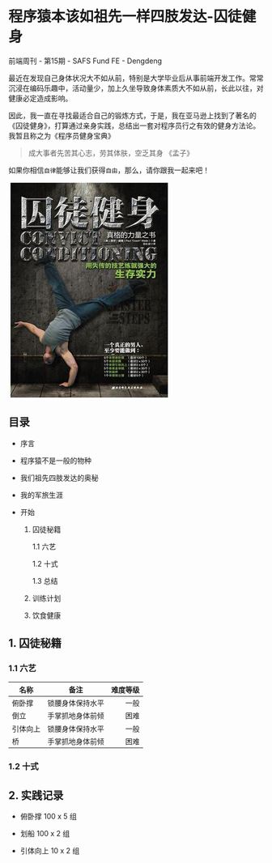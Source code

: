 # 程序猿本该如祖先一样四肢发达-囚徒健身

前端周刊 - 第15期 - SAFS Fund FE - Dengdeng

最近在发现自己身体状况大不如从前，特别是大学毕业后从事前端开发工作。常常沉浸在编码乐趣中，活动量少，加上久坐导致身体素质大不如从前，长此以往，对健康必定造成影响。

因此，我一直在寻找最适合自己的锻炼方式，于是，我在亚马逊上找到了著名的《囚徒健身》，打算通过亲身实践，总结出一套对程序员行之有效的健身方法论。我暂且称之为《程序员健身宝典》

> 成大事者先苦其心志，劳其体肤，空乏其身 《孟子》

如果你相信`自律`能够让我们获得`自由`，那么，请你跟我一起来吧！

![囚徒健身封面](./img/qtjs.jpg)

## 目录

- 序言

- 程序猿不是一般的物种

- 我们祖先四肢发达的奥秘

- 我的军旅生涯

- 开始

    1. 囚徒秘籍

        1.1 六艺

        1.2 十式

        1.3 总结

    2. 训练计划
    3. 饮食健康

## 1. 囚徒秘籍

### 1.1 六艺

| 名称 | 备注 | 难度等级 |
| ----- | ------ | -------: |
| 俯卧撑 | 锁腰身体保持水平 | 一般 |
| 倒立 | 手掌抓地身体前倾 | 困难 |
| 引体向上 | 锁腰身体保持水平 | 一般 |
| 桥 | 手掌抓地身体前倾 | 困难 |

### 1.2 十式


## 2. 实践记录

- 俯卧撑 100 x 5 组

- 划船 100 x 2 组

- 引体向上 10 x 2 组
